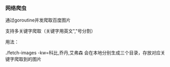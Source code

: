 ### 网络爬虫
通过goroutine并发爬取百度图片

支持多关键字爬取（关键字用英文","号分割）

用法：

./fetch-images -kw=科比,乔丹,艾弗森
会在本地分别生成三个目录，存放对应关键字爬取到的图片